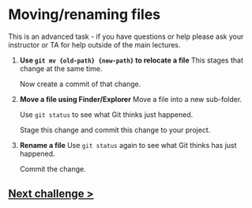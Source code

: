 # Moving/renaming files

This is an advanced task - if you have questions or help please ask your instructor or TA for help outside of the main lectures.

1) **Use `git mv {old-path} {new-path}` to relocate a file**
	This stages that change at the same time.
	
	Now create a commit of that change.
1) **Move a file using Finder/Explorer**
	Move a file into a new sub-folder.
	
	Use `git status` to see what Git thinks just happened.

	Stage this change and commit this change to your project.
1) **Rename a file**
	Use `git status` again to see what Git thinks has just happened.
	
	Commit the change.

## [Next challenge >](08-remove-files.md)
